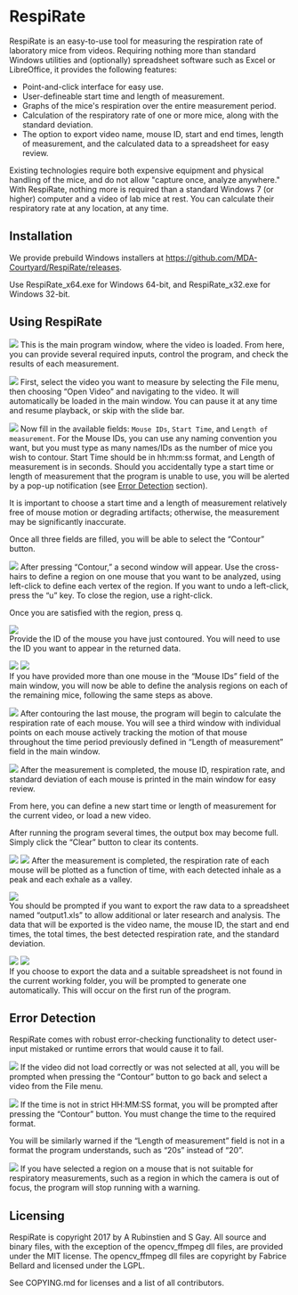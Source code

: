 # RespiRate
RespiRate is an easy-to-use tool for measuring the respiration rate of
laboratory mice from videos. Requiring nothing more than standard Windows
utilities and (optionally) spreadsheet software such as Excel or LibreOffice, it
provides the following features:
 - Point-and-click interface for easy use.
 - User-defineable start time and length of measurement.
 - Graphs of the mice's respiration over the entire measurement period.
 - Calculation of the respiratory rate of one or more mice, along with the
 standard deviation.
 - The option to export video name, mouse ID, start and end times, length of
 measurement, and the calculated data to a spreadsheet for easy review.

Existing technologies require both expensive equipment and physical handling of
the mice, and do not allow "capture once, analyze anywhere." With RespiRate,
nothing more is required than a standard Windows 7 (or higher) computer and a
video of lab mice at rest. You can calculate their respiratory rate at any
location, at any time.

## Installation
We provide prebuild Windows installers at
https://github.com/MDA-Courtyard/RespiRate/releases.

Use RespiRate_x64.exe for Windows 64-bit, and RespiRate_x32.exe for Windows
32-bit.

## Using RespiRate
![](data/mainwin.png)
This is the main program window, where the video is loaded. From here, you can
provide several required inputs, control the program, and check the results of
each measurement.

![](data/open_vid.png)
First, select the video you want to measure by selecting the File menu, then
choosing “Open Video” and navigating to the video. It will automatically be
loaded in the main window. You can pause it at any time and resume playback, or
skip with the slide bar.

![](data/field.png)
Now fill in the available fields: `Mouse IDs`, `Start Time`, and
`Length of measurement`. For the Mouse IDs, you can use any naming convention
you want, but you must type as many names/IDs as the number of mice you wish to
contour. Start Time should be in hh:mm:ss format, and Length of measurement is
in seconds. Should you accidentally type a start time or length of measurement
that the program is unable to use, you will be alerted by a pop-up notification
(see [Error Detection](#error-detection) section).


It is important to choose a start time and a length of measurement relatively
free of mouse motion or degrading artifacts; otherwise, the measurement may be
significantly inaccurate.


Once all three fields are filled, you will be able to select the “Contour”
button.

![](data/contour_130A.png)
After pressing “Contour,” a second window will appear. Use the cross-hairs to
define a region on one mouse that you want to be analyzed, using left-click to
define each vertex of the region. If you want to undo a left-click, press the
“u” key. To close the region, use a right-click.

Once you are satisfied with the region, press q.


![](data/Contour_130B.png)  
Provide the ID of the mouse you have just contoured. You will need to use the
ID you want to appear in the returned data.


![](data/contour_129A.png)
![](data/Contour_129B.png)  
If you have provided more than one mouse in the “Mouse IDs” field of the main
window, you will now be able to define the analysis regions on each of the
remaining mice, following the same steps as above.


![](data/running.png)
After contouring the last mouse, the program will begin to calculate the
respiration rate of each mouse. You will see a third window with individual
points on each mouse actively tracking the motion of that mouse throughout the
time period previously defined in “Length of measurement” field in the main
window.


![](data/finish_run1.png)
After the measurement is completed, the mouse ID, respiration rate, and standard
deviation of each mouse is printed in the main window for easy review.

From here, you can define a new start time or length of measurement for the
current video, or load a new video.

After running the program several times, the output box may become full. Simply
click the “Clear” button to clear its contents.


![](data/graph130.png)
![](data/graph129.png)
After the measurement is completed, the respiration rate of each mouse will be
plotted as a function of time, with each detected inhale as a peak and each
exhale as a valley.


![](data/exportQ.png)  
You should be prompted if you want to export the raw data to a spreadsheet named
“output1.xls” to allow additional or later research and analysis. The data that
will be exported is the video name, the mouse ID, the start and end times, the
total times, the best detected respiration rate, and the standard deviation.


![](data/noss1.png) ![](data/noss2.png)  
If you choose to export the data and a suitable spreadsheet is not found in the
current working folder, you will be prompted to generate one automatically. This
will occur on the first run of the program.  


## Error Detection
RespiRate comes with robust error-checking functionality to detect user-input
mistaked or runtime errors that would cause it to fail.

![](data/error_novid.png)
If the video did not load correctly or was not selected at all, you will be
prompted when pressing the “Contour” button to go back and select a video from
the File menu.




![](data/error_time.png)
If the time is not in strict HH:MM:SS format, you will be prompted after
pressing the “Contour” button. You must change the time to the required format.

You will be similarly warned if the “Length of measurement” field is not in a
format the program understands, such as “20s” instead of “20”.


![](data/error_badregion.png)
If you have selected a region on a mouse that is not suitable for respiratory
measurements, such as a region in which the camera is out of focus, the program
will stop running with a warning.

## Licensing
RespiRate is copyright 2017 by A Rubinstien and S Gay. All source and binary
files, with the exception of the opencv_ffmpeg dll files, are provided under the
MIT license. The opencv_ffmpeg dll files are copyright by Fabrice Bellard and
licensed under the LGPL.

See COPYING.md for licenses and a list of all contributors.
